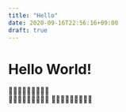 ```yaml
---
title: "Hello"
date: 2020-09-16T22:56:16+09:00
draft: true
---
```


# Hello World!
🍣🍣🍣🍣🍣🍣🍣🍣🍣  
🍺🍺🍺🍺🍺🍺🍺🍺🍺
🍖🍖🍖🍖🍖🍖🍖🍖🍖
